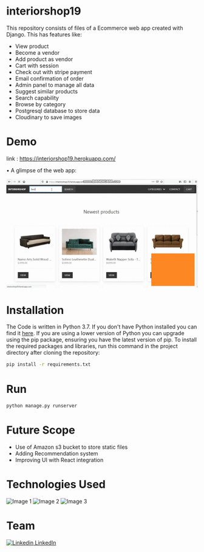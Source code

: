 # interiorshop19

This repository consists of files of a Ecommerce web app created with Django. This has features like:
- View product
- Become a vendor
- Add product as vendor
- Cart with session
- Check out with stripe payment
- Email confirmation of order
- Admin panel to manage all data
- Suggest similar products
- Search capability
- Browse by category
- Postgresql database to store data
- Cloudinary to save images


# Demo

link : https://interiorshop19.herokuapp.com/

• A glimpse of the web app:

 ![GIF](https://github.com/preethu19/interiorshop19/blob/main/interiorshop.gif)


# Installation

The Code is written in Python 3.7. If you don't have Python installed you can find it [here](https://www.python.org/downloads/). If you are using a lower version of Python you can upgrade using the pip package, ensuring you have the latest version of pip. To install the required packages and libraries, run this command in the project directory after cloning the repository:
```bash
pip install -r requirements.txt
```
# Run

```python
python manage.py runserver
```

# Future Scope

- Use of Amazon s3 bucket to store static files
- Adding Recommendation system
- Improving UI with React integration


# Technologies Used

![Image 1](https://camo.githubusercontent.com/2fb0723ef80f8d87a51218680e209c66f213edf8/68747470733a2f2f666f7274686562616467652e636f6d2f696d616765732f6261646765732f6d6164652d776974682d707974686f6e2e737667)
![Image 2](https://github.com/preethu19/interiorshop19/blob/main/django.png)
![Image 3](https://gunicorn.org/images/logo.jpg)

# Team
[![Linkedin](https://i.stack.imgur.com/gVE0j.png) LinkedIn](https://www.linkedin.com/in/preetham19/)
&nbsp;
